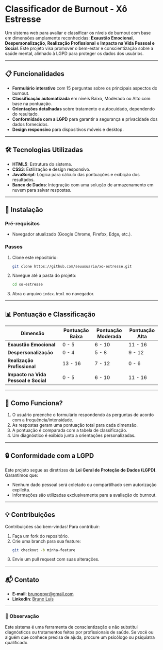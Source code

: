 
# **Classificador de Burnout - Xô Estresse**

Um sistema web para avaliar e classificar os níveis de burnout com base em dimensões amplamente reconhecidas: **Exaustão Emocional**, **Despersonalização**, **Realização Profissional** e **Impacto na Vida Pessoal e Social**. Este projeto visa promover o bem-estar e conscientização sobre a saúde mental, alinhado à LGPD para proteger os dados dos usuários.

---

## **📋 Funcionalidades**

- **Formulário interativo** com 15 perguntas sobre os principais aspectos do burnout.
- **Classificação automatizada** em níveis Baixo, Moderado ou Alto com base na pontuação.
- **Orientações detalhadas** sobre tratamento e autocuidado, dependendo do resultado.
- **Conformidade com a LGPD** para garantir a segurança e privacidade dos dados fornecidos.
- **Design responsivo** para dispositivos móveis e desktop.

---

## **🛠️ Tecnologias Utilizadas**

- **HTML5**: Estrutura do sistema.  
- **CSS3**: Estilização e design responsivo.  
- **JavaScript**: Lógica para cálculo das pontuações e exibição dos resultados.  
- **Banco de Dados**: Integração com uma solução de armazenamento em nuvem para salvar respostas.

---

## **📌 Instalação**

### **Pré-requisitos**
- Navegador atualizado (Google Chrome, Firefox, Edge, etc.).

### **Passos**
1. Clone este repositório:
   ```bash
   git clone https://github.com/seuusuario/xo-estresse.git
   ```
2. Navegue até a pasta do projeto:
   ```bash
   cd xo-estresse
   ```
3. Abra o arquivo `index.html` no navegador.

---

## **📊 Pontuação e Classificação**

| **Dimensão**             | **Pontuação Baixa** | **Pontuação Moderada** | **Pontuação Alta** |
|--------------------------|---------------------|-------------------------|---------------------|
| **Exaustão Emocional**   | 0 - 5              | 6 - 10                 | 11 - 16            |
| **Despersonalização**    | 0 - 4              | 5 - 8                  | 9 - 12             |
| **Realização Profissional** | 13 - 16          | 7 - 12                 | 0 - 6              |
| **Impacto na Vida Pessoal e Social** | 0 - 5 | 6 - 10                 | 11 - 16            |

---

## **📖 Como Funciona?**

1. O usuário preenche o formulário respondendo às perguntas de acordo com a frequência/intensidade.
2. As respostas geram uma pontuação total para cada dimensão.
3. A pontuação é comparada com a tabela de classificação.
4. Um diagnóstico é exibido junto a orientações personalizadas.

---

## **🔒 Conformidade com a LGPD**

Este projeto segue as diretrizes da **Lei Geral de Proteção de Dados (LGPD)**. Garantimos que:
- Nenhum dado pessoal será coletado ou compartilhado sem autorização explícita.
- Informações são utilizadas exclusivamente para a avaliação do burnout.

---

## **💡 Contribuições**

Contribuições são bem-vindas! Para contribuir:  
1. Faça um fork do repositório.  
2. Crie uma branch para sua feature:  
   ```bash
   git checkout -b minha-feature
   ```
3. Envie um pull request com suas alterações.

---

## **📬 Contato**

- **E-mail**: [brunoppvr@gmail.com](mailto:brunoppvr@gmail.com)  
- **LinkedIn**: [Bruno Luís](https://www.linkedin.com/in/brunoluisrj/)  

--- 

### **🌟 Observação**

Este sistema é uma ferramenta de conscientização e não substitui diagnósticos ou tratamentos feitos por profissionais de saúde. Se você ou alguém que conhece precisa de ajuda, procure um psicólogo ou psiquiatra qualificado.
